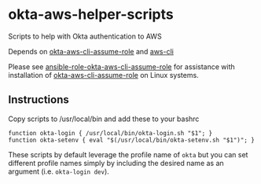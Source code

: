 # okta-aws-helper-scripts
Scripts to help with Okta authentication to AWS

Depends on [okta-aws-cli-assume-role](https://github.com/oktadeveloper/okta-aws-cli-assume-role) and [aws-cli](https://github.com/aws/aws-cli)

Please see [ansible-role-okta-aws-cli-assume-role](https://github.com/afpacket/ansible-role-okta-aws-cli-assume-role) for assistance with installation of [okta-aws-cli-assume-role](https://github.com/oktadeveloper/okta-aws-cli-assume-role) on Linux systems.

## Instructions
Copy scripts to /usr/local/bin and add these to your bashrc 

```
function okta-login { /usr/local/bin/okta-login.sh "$1"; }
function okta-setenv { eval "$(/usr/local/bin/okta-setenv.sh "$1")"; }
```

These scripts by default leverage the profile name of `okta` but you can set different profile names simply by including the desired name as an argument (i.e. `okta-login dev`).

